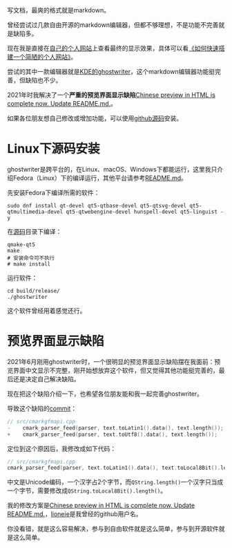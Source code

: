 写文档，最爽的格式就是markdown。

曾经尝试过几款自由开源的markdown编辑器，但都不够理想，不是功能不完善就是缺陷多。

现在我是直接在[自己的个人网站](https://chenxiaosong.com/)上查看最终的显示效果，具体可以看[《如何快速搭建一个简陋的个人网站》](https://chenxiaosong.com/src/blog-web/blog-web.html)。

尝试的其中一款编辑器就是[KDE的ghostwriter](https://ghostwriter.kde.org/)，这个markdown编辑器功能挺完善，但缺陷也不少。

2021年时我解决了一个**严重的预览界面显示缺陷**[Chinese preview in HTML is complete now. Update README.md.](https://github.com/KDE/ghostwriter/pull/618/commits)。

如果各位朋友想自己修改或增加功能，可以使用[github源码](https://github.com/KDE/ghostwriter)安装。

# Linux下源码安装

ghostwriter是跨平台的，在Linux、macOS、Windows下都能运行，这里我只介绍Fedora（Linux）下的编译运行，其他平台请参考[README.md](https://github.com/KDE/ghostwriter/blob/master/README.md)。

先安装Fedora下编译所需的软件：

```shell
sudo dnf install qt-devel qt5-qtbase-devel qt5-qtsvg-devel qt5-qtmultimedia-devel qt5-qtwebengine-devel hunspell-devel qt5-linguist -y
```

在[源码](https://github.com/KDE/ghostwriter)目录下编译：
```shell
qmake-qt5
make
# 安装命令可不执行
# make install
```

运行软件：
```shell
cd build/release/
./ghostwriter
```

这个软件曾经用着感觉还行。

# 预览界面显示缺陷

2021年6月刚用ghostwriter时，一个很明显的预览界面显示缺陷摆在我面前：预览界面中文显示不完整，刚开始想放弃这个软件，但又觉得其他功能挺完善的，最后还是决定自己解决缺陷。

现在把这个缺陷介绍一下，也希望各位朋友能和我一起完善ghostwriter。

导致这个缺陷的[commit](https://github.com/KDE/ghostwriter/commit/795de8ba2b3717e23543170c40f2dd2379530a33)：

```c
// src/cmarkgfmapi.cpp
-    cmark_parser_feed(parser, text.toLatin1().data(), text.length());
+    cmark_parser_feed(parser, text.toUtf8().data(), text.length());
```

定位到这个原因后，我修改成如下代码：

```c
// src/cmarkgfmapi.cpp
cmark_parser_feed(parser, text.toLatin1().data(), text.toLocal8Bit().length());
```

中文是Unicode编码，一个汉字占2个字节，而`QString.length()`一个汉字只当成一个字节，需要修改成`QString.toLocal8Bit().length()`。

我的修改方案是[Chinese preview in HTML is complete now. Update README.md.](https://github.com/KDE/ghostwriter/pull/618/commits)，[lioneie](https://github.com/lioneie)是我曾经的github用户名。

你没看错，就是这么容易解决，参与到自由软件就是这么简单，参与到开源软件就是这么简单。
